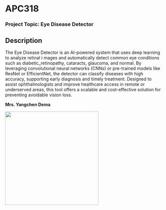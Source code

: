 # APC318

### Project Topic: Eye Disease Detector


## Description

The Eye Disease Detector is an AI-powered system that uses deep learning to analyze retinal i
mages and automatically detect common eye conditions such as diabetic_retinopathy, 
cataracts, glaucoma, and normal. By leveraging convolutional neural networks (CNNs) 
or pre-trained models like ResNet or EfficientNet, the detector can classify diseases
with high accuracy, supporting early diagnosis and timely treatment. Designed to 
assist ophthalmologists and improve healthcare access in remote or underserved areas,
this tool offers a scalable and cost-effective solution for preventing avoidable vision loss.


**Mrs. Yangchen Dema**  

<img src="https://github.com/user-attachments/assets/ff4bbffa-3126-43d7-a27b-8c3a6ceaea0c" width="300"/>
